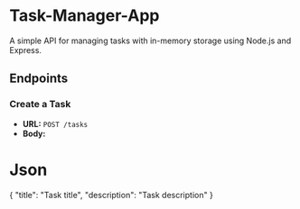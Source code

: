 # Task-Manager-App

A simple API for managing tasks with in-memory storage using Node.js and Express.

## Endpoints

### Create a Task
- **URL:** `POST /tasks`
- **Body:**

# Json 
  {
    "title": "Task title",
    "description": "Task description"
  }
